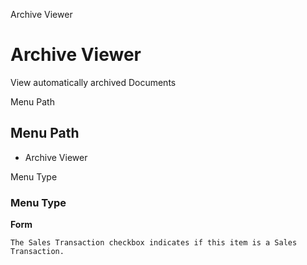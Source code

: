 
Archive Viewer
# Archive Viewer


View automatically archived Documents

Menu Path
## Menu Path



- Archive Viewer

Menu Type
### Menu Type

**Form**

```
The Sales Transaction checkbox indicates if this item is a Sales Transaction.
```
